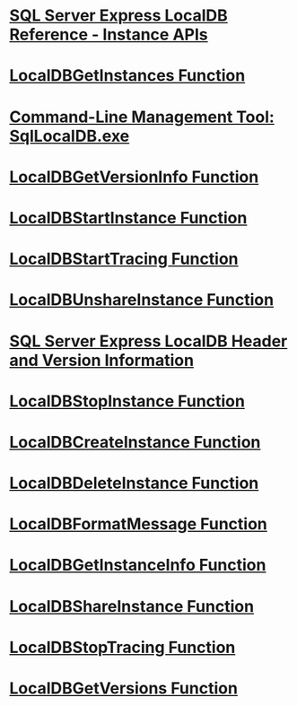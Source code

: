 # [SQL Server Express LocalDB Reference - Instance APIs](sql-server-express-localdb-reference-instance-apis.md)
# [LocalDBGetInstances Function](localdbgetinstances-function.md)
# [Command-Line Management Tool: SqlLocalDB.exe](command-line-management-tool-sqllocaldb-exe.md)
# [LocalDBGetVersionInfo Function](localdbgetversioninfo-function.md)
# [LocalDBStartInstance Function](localdbstartinstance-function.md)
# [LocalDBStartTracing Function](localdbstarttracing-function.md)
# [LocalDBUnshareInstance Function](localdbunshareinstance-function.md)
# [SQL Server Express LocalDB Header and Version Information](sql-server-express-localdb-header-and-version-information.md)
# [LocalDBStopInstance Function](localdbstopinstance-function.md)
# [LocalDBCreateInstance Function](localdbcreateinstance-function.md)
# [LocalDBDeleteInstance Function](localdbdeleteinstance-function.md)
# [LocalDBFormatMessage Function](localdbformatmessage-function.md)
# [LocalDBGetInstanceInfo Function](localdbgetinstanceinfo-function.md)
# [LocalDBShareInstance Function](localdbshareinstance-function.md)
# [LocalDBStopTracing Function](localdbstoptracing-function.md)
# [LocalDBGetVersions Function](localdbgetversions-function.md)
